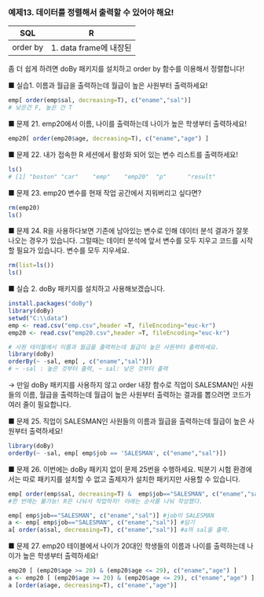### 예제13.  데이터를 정렬해서 출력할 수 있어야 해요!

| SQL | R |
| --- | --- |
| order by  | 1. data frame에 내장된  |

좀 더 쉽게 하려면 doBy 패키지를 설치하고 order by 함수를 이용해서 정렬합니다!

■ 실습1.  이름과 월급을 출력하는데 월급이 높은 사원부터 출력하세요!

```r
emp[ order(emp$sal, decreasing=T), c("ename","sal")]
# 낮은건 F, 높은 건 T
```

■ 문제 21. emp20에서 이름, 나이를 출력하는데 나이가 높은 학생부터 출력하세요!

```r
emp20[ order(emp20$age, decreasing=T), c("ename","age") ]
```

■ 문제 22. 내가 접속한 R 세션에서 활성화 되어 있는 변수 리스트를 출력하세요!

```r
ls()
# [1] "boston" "car"    "emp"    "emp20"  "p"      "result"
```

■ 문제 23. emp20 변수를 현재 작업 공간에서 지워버리고 싶다면?

```r
rm(emp20)
ls()
```

■ 문제 24. R을 사용하다보면 기존에 남아있는 변수로 인해 데이터 분석 결과가 잘못 나오는 경우가 있습니다.
그럴때는 데이터 분석에 앞서 변수를 모두 지우고 코드를 시작할 필요가 있습니다. 변수를 모두 지우세요.

```r
rm(list=ls())
ls()
```

■ 실습 2. doBy 패키지를 설치하고 사용해보겠습니다.

```r
install.packages("doBy")
library(doBy)
setwd("C:\\data")
emp <- read.csv("emp.csv",header =T, fileEncoding="euc-kr")
emp20 <- read.csv("emp20.csv",header =T, fileEncoding="euc-kr")

# 사원 테이블에서 이름과 월급을 출력하는데 월급이 높은 사원부터 출력하세요.
library(doBy)
orderBy(~ -sal, emp[ , c("ename","sal")])
# ~ -sal : 높은 것부터 출력, ~ sal: 낮은 것부터 출력
```

→ 만일 doBy 패키지를 사용하지 않고 order 내장 함수로 직업이 SALESMAN인 사원들의 이름, 월급을 출력하는데 월급이 높은 사원부터 출력하는 결과를 뽑으려면 코드가 여러 줄이 필요합니다. 

■ 문제 25. 직업이 SALESMAN인 사원들의 이름과 월급을 출력하는데 월급이 높은 사원부터 출력하세요!

```r
library(doBy)
orderBy(~ -sal, emp[ emp$job == 'SALESMAN', c("ename","sal")])
```

■ 문제 26. 이번에는 doBy 패키지 없이 문제 25번을 수행하세요. 빅분기 시험 환경에서는 따로 패키지를 설치할 수 없고 출제자가 설치한 패키지만 사용할 수 있습니다.

```r
emp[ order(emp$sal, decreasing=T) &  emp$job=="SALESMAN", c("ename","sal")]
#한 번에는 불가능! R은 나눠서 작업하자! 아래는 순서를 나눠 작성했다.

emp[ emp$job=="SALESMAN", c("ename","sal")] #job이 SALESMAN
a <- emp[ emp$job=="SALESMAN", c("ename","sal")] #담기
a[ order(a$sal, decreasing=T), c("ename","sal")] #a의 sal을 출력.
```

■ 문제 27. emp20 테이블에서 나이가 20대인 학생들의 이름과 나이를 출력하는데 나이가 높은 학생부터 출력하세요!

```r
emp20 [ (emp20$age >= 20) & (emp20$age <= 29), c("ename","age") ]
a <- emp20 [ (emp20$age >= 20) & (emp20$age <= 29), c("ename","age") ]
a [order(a$age, decreasing=T), c("ename","age")]
```

